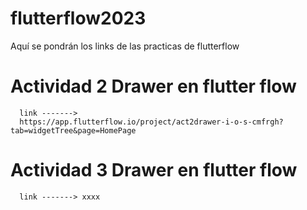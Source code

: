 # flutterflow2023
Aquí se pondrán los links de las practicas de flutterflow

# Actividad 2 Drawer en flutter flow
      link -------> 
      https://app.flutterflow.io/project/act2drawer-i-o-s-cmfrgh?tab=widgetTree&page=HomePage

# Actividad 3 Drawer en flutter flow
      link -------> xxxx
